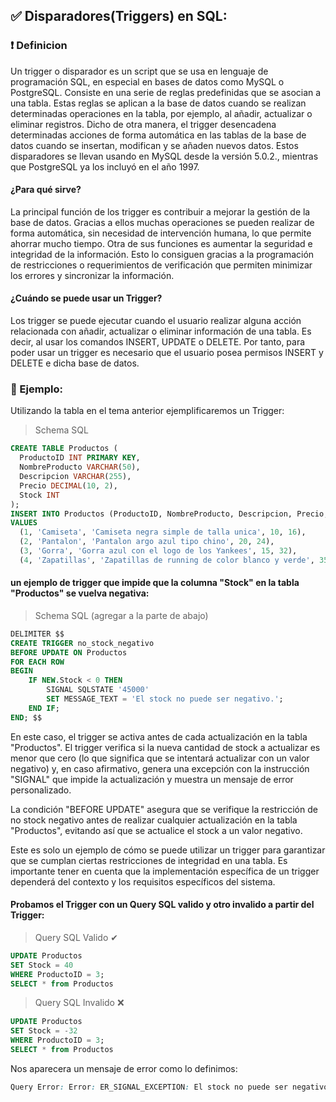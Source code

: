 ## ✅ Disparadores(Triggers) en SQL:

### ❗ Definicion

Un trigger o disparador es un script que se usa en lenguaje de programación SQL, en especial en bases de datos como MySQL o
PostgreSQL. Consiste en una serie de reglas predefinidas que se asocian a una tabla. Estas reglas se aplican a la base de datos cuando se realizan
determinadas operaciones en la tabla, por ejemplo, al añadir, actualizar o eliminar registros. Dicho de otra manera, el trigger desencadena
determinadas acciones de forma automática en las tablas de la base de datos cuando se insertan, modifican y se añaden nuevos datos. Estos
disparadores se llevan usando en MySQL desde la versión 5.0.2., mientras que PostgreSQL ya los incluyó en el año 1997.

#### ¿Para qué sirve?

La principal función de los trigger es contribuir a mejorar la gestión de la base de datos. Gracias a ellos muchas operaciones se pueden realizar de
forma automática, sin necesidad de intervención humana, lo que permite ahorrar mucho tiempo. Otra de sus funciones es aumentar la seguridad e
integridad de la información. Esto lo consiguen gracias a la programación de restricciones o requerimientos de verificación que permiten minimizar los
errores y sincronizar la información.

#### ¿Cuándo se puede usar un Trigger?

Los trigger se puede ejecutar cuando el usuario realizar alguna acción relacionada con añadir, actualizar o eliminar información de una tabla. Es
decir, al usar los comandos INSERT, UPDATE o DELETE. Por tanto, para poder usar un trigger es necesario que el usuario posea permisos INSERT y
DELETE e dicha base de datos.

### 🤔 Ejemplo:

Utilizando la tabla en el tema anterior ejemplificaremos un Trigger:

> Schema SQL
```SQL
CREATE TABLE Productos (
  ProductoID INT PRIMARY KEY,
  NombreProducto VARCHAR(50),
  Descripcion VARCHAR(255),
  Precio DECIMAL(10, 2),
  Stock INT
);
INSERT INTO Productos (ProductoID, NombreProducto, Descripcion, Precio, Stock)
VALUES 
  (1, 'Camiseta', 'Camiseta negra simple de talla unica', 10, 16),
  (2, 'Pantalon', 'Pantalon argo azul tipo chino', 20, 24),
  (3, 'Gorra', 'Gorra azul con el logo de los Yankees', 15, 32),
  (4, 'Zapatillas', 'Zapatillas de running de color blanco y verde', 35, 13);
```

#### un ejemplo de trigger que impide que la columna "Stock" en la tabla "Productos" se vuelva negativa:

> Schema SQL (agregar a la parte de abajo)
```SQL
DELIMITER $$
CREATE TRIGGER no_stock_negativo
BEFORE UPDATE ON Productos
FOR EACH ROW
BEGIN
    IF NEW.Stock < 0 THEN
        SIGNAL SQLSTATE '45000'
        SET MESSAGE_TEXT = 'El stock no puede ser negativo.';
    END IF;
END; $$

```

En este caso, el trigger se activa antes de cada actualización en la tabla "Productos". El trigger verifica si la nueva cantidad de stock a actualizar es menor que cero (lo que significa que se intentará actualizar con un valor negativo) y, en caso afirmativo, genera una excepción con la instrucción "SIGNAL" que impide la actualización y muestra un mensaje de error personalizado.

La condición "BEFORE UPDATE" asegura que se verifique la restricción de no stock negativo antes de realizar cualquier actualización en la tabla "Productos", evitando así que se actualice el stock a un valor negativo.

Este es solo un ejemplo de cómo se puede utilizar un trigger para garantizar que se cumplan ciertas restricciones de integridad en una tabla. Es importante tener en cuenta que la implementación específica de un trigger dependerá del contexto y los requisitos específicos del sistema.

#### Probamos el Trigger con un Query SQL valido y otro invalido a partir del Trigger:

> Query SQL Valido ✔

```SQL
UPDATE Productos
SET Stock = 40
WHERE ProductoID = 3;
SELECT * from Productos
```


> Query SQL Invalido ❌

```SQL
UPDATE Productos
SET Stock = -32
WHERE ProductoID = 3;
SELECT * from Productos
```

Nos aparecera un mensaje de error como lo definimos:

```CSS
Query Error: Error: ER_SIGNAL_EXCEPTION: El stock no puede ser negativo.
```
